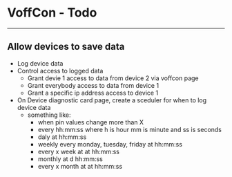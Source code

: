 # VoffCon - Todo
________________
## Allow devices to save data 
 - Log device data
 - Control access to logged data
     - Grant devie 1 access to data from device 2 via voffcon page
     - Grant everybody access to data from device 1
     - Grant a specific ip address access to device 1
 - On Device diagnostic card page, create a sceduler for when to log device data
     - something like:
         - when pin values change more than X
         - every hh:mm:ss where h is hour mm is minute and ss is seconds
         - daly at hh:mm:ss 
         - weekly every monday, tuesday, friday at hh:mm:ss
         - every x week at at hh:mm:ss 
         - monthly at d hh:mm:ss
         - every x month at at hh:mm:ss
         
     
     
  

